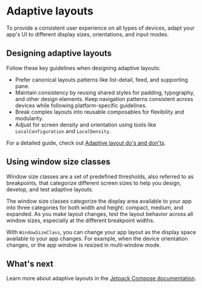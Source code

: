 # Adaptive layouts

To provide a consistent user experience on all types of devices, adapt your app's UI to different display sizes, orientations, 
and input modes.

## Designing adaptive layouts

Follow these key guidelines when designing adaptive layouts:

* Prefer canonical layouts patterns like list-detail, feed, and supporting pane.
* Maintain consistency by reusing shared styles for padding, typography, and other design elements. Keep navigation patterns 
consistent across devices while following platform-specific guidelines.
* Break complex layouts into reusable composables for flexibility and modularity.
* Adjust for screen density and orientation using tools like `LocalConfiguration` and `LocalDensity`.

For a detailed guide, check out [Adaptive layout do's and don'ts](https://developer.android.com/develop/ui/compose/layouts/adaptive/adaptive-dos-and-donts).

## Using window size classes

Window size classes are a set of predefined thresholds, also referred to as breakpoints, that categorize different screen 
sizes to help you design, develop, and test adaptive layouts.

The window size classes categorize the display area available to your app into three categories for both width and height:
compact, medium, and expanded. As you make layout changes, test the layout behavior across all window sizes,
especially at the different breakpoint widths.

With `WindowSizeClass`, you can change your app layout as the display space available to your app changes. For example,
when the device orientation changes, or the app window is resized in multi‑window mode.

<!--- waiting for a page about @Preview and hot reload
## Previewing layouts

We have three different @Preview:

* Android-specific, for `androidMain`, from Android Studio.
* Separate desktop annotation plugin with our own implementation (only for desktop source set) + uiTooling plugin.
* Common annotation, also supported in Android Studio, works for Android only but from common code.
-->

## What's next

Learn more about adaptive layouts in the [Jetpack Compose documentation](https://developer.android.com/develop/ui/compose/layouts/adaptive).